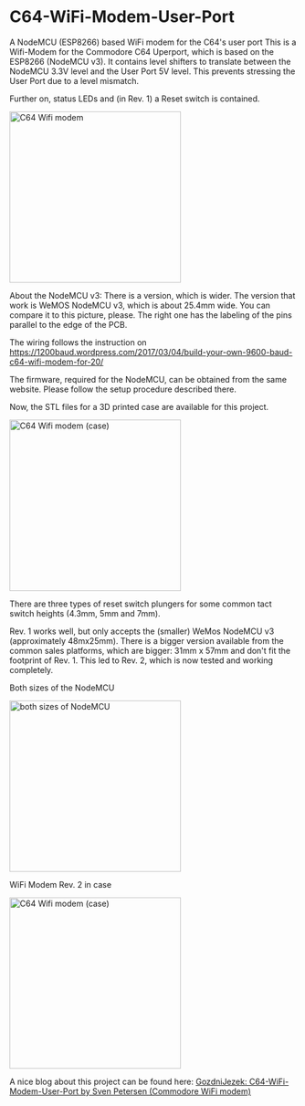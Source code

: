 # C64-WiFi-Modem-User-Port
A NodeMCU (ESP8266) based WiFi modem for the C64's user port
This is a Wifi-Modem for the Commodore C64 Uperport, which is based on the ESP8266 (NodeMCU v3). It contains level shifters to 
translate between the NodeMCU 3.3V level and the User Port 5V level. This prevents stressing the User Port due to a level mismatch.

Further on, status LEDs and (in Rev. 1) a Reset switch is contained.


<img src="https://github.com/svenpetersen1965/C64-WiFi-Modem-User-Port/blob/master/Rev.%200/pictures/2286_-_C64_WiFi_Modem_v0.JPG" width="300" alt="C64 Wifi modem">

About the NodeMCU v3: There is a version, which is wider. The version that work is WeMOS NodeMCU v3, which is about 25.4mm wide. You can compare it to this picture, please. The right one has the labeling of the pins parallel to the edge of the PCB. 

The wiring follows the instruction on https://1200baud.wordpress.com/2017/03/04/build-your-own-9600-baud-c64-wifi-modem-for-20/ 

The firmware, required for the NodeMCU, can be obtained from the same website. Please follow the setup procedure described there.

Now, the STL files for a 3D printed case are available for this project.

<img src="https://github.com/svenpetersen1965/C64-WiFi-Modem-User-Port/blob/master/Case/for%20PCB%20Rev.%201/pictures/2653_WiFiMod_Case.jpg" width="300" alt="C64 Wifi modem (case)">

There are three types of reset switch plungers for some common tact switch heights (4.3mm, 5mm and 7mm).

Rev. 1 works well, but only accepts the (smaller) WeMos NodeMCU v3 (approximately 48mx25mm). There is a bigger version available from the common sales platforms, which are bigger: 31mm x 57mm and don't fit the footprint of Rev. 1. This led to Rev. 2, which is now tested and working completely. 

Both sizes of the NodeMCU

<img src="https://github.com/svenpetersen1965/C64-WiFi-Modem-User-Port/blob/master/Rev.%202/pictures/4156_two_NodeMCU.JPG" width="300" alt="both sizes of NodeMCU">


WiFi Modem Rev. 2 in case

<img src="https://github.com/svenpetersen1965/C64-WiFi-Modem-User-Port/blob/master/Rev.%202/pictures/4161_-_complete_WiFi_Modem.JPG" width="300" alt="C64 Wifi modem (case)">


A nice blog about this project can be found here: <a href="https://medium.com/@gozdnijezek/c64-wifi-modem-user-port-by-sven-petersen-commodore-wifi-modem-21ab0eed411d">GozdniJezek: C64-WiFi-Modem-User-Port by Sven Petersen (Commodore WiFi modem)</a>
